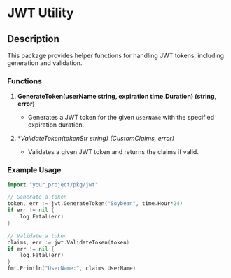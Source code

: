# JWT Utility

## Description
This package provides helper functions for handling JWT tokens, including generation and validation.

### Functions
1. **GenerateToken(userName string, expiration time.Duration) (string, error)**
   - Generates a JWT token for the given `userName` with the specified expiration duration.

2. **ValidateToken(tokenStr string) (*CustomClaims, error)**
   - Validates a given JWT token and returns the claims if valid.

### Example Usage
```go
import "your_project/pkg/jwt"

// Generate a token
token, err := jwt.GenerateToken("Soybean", time.Hour*24)
if err != nil {
    log.Fatal(err)
}

// Validate a token
claims, err := jwt.ValidateToken(token)
if err != nil {
    log.Fatal(err)
}
fmt.Println("UserName:", claims.UserName)
